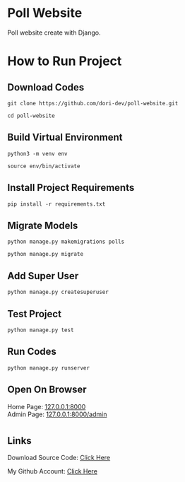 # Poll Website

Poll website create with Django.

#

# How to Run Project

## Download Codes

```
git clone https://github.com/dori-dev/poll-website.git
```

```
cd poll-website
```

## Build Virtual Environment

```
python3 -m venv env
```

```
source env/bin/activate
```

## Install Project Requirements

```
pip install -r requirements.txt
```

## Migrate Models

```
python manage.py makemigrations polls
```

```
python manage.py migrate
```

## Add Super User

```
python manage.py createsuperuser
```

## Test Project

```
python manage.py test
```

## Run Codes

```
python manage.py runserver
```

## Open On Browser

Home Page: [127.0.0.1:8000](http://127.0.0.1:8000/)<br>
Admin Page: [127.0.0.1:8000/admin](http://127.0.0.1:8000/admin/)

#

## Links

Download Source Code: [Click Here](https://github.com/dori-dev/poll-website/archive/refs/heads/master.zip)

My Github Account: [Click Here](https://github.com/dori-dev/)
